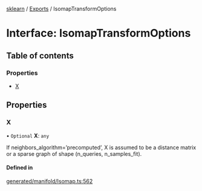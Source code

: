 [sklearn](../readme.md) / [Exports](../modules.md) / IsomapTransformOptions

# Interface: IsomapTransformOptions

## Table of contents

### Properties

- [X](IsomapTransformOptions.md#x)

## Properties

### X

• `Optional` **X**: `any`

If neighbors\_algorithm=’precomputed’, X is assumed to be a distance matrix or a sparse graph of shape (n\_queries, n\_samples\_fit).

#### Defined in

[generated/manifold/Isomap.ts:562](https://github.com/transitive-bullshit/scikit-learn-ts/blob/367336a/packages/sklearn/src/generated/manifold/Isomap.ts#L562)
